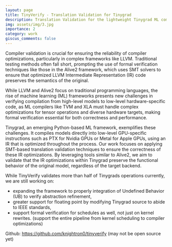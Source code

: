 ```yaml
---
layout: page
title: TinyVerify - Translation Validation for Tinygrad
description: Translation Validation for the lightweight Tinygrad ML compiler
img: assets/img/3.jpg
importance: 2
category: work
giscus_comments: false
---
```


Compiler validation is crucial for ensuring the reliability of compiler optimizations, particularly in complex frameworks like LLVM. Traditional testing methods often fall short, prompting the use of formal verification techniques like those in the Alive2 framework, which uses SMT solvers to ensure that optimized LLVM Intermediate Representation (IR) code preserves the semantics of the original.

While LLVM and Alive2 focus on traditional programming languages, the rise of machine learning (ML) frameworks presents new challenges in verifying compilation from high-level models to low-level hardware-specific code, as ML compilers like TVM and XLA must handle complex optimizations for tensor operations and diverse hardware targets, making formal verification essential for both correctness and performance.

Tinygrad, an emerging Python-based ML framework, exemplifies these challenges. It compiles models directly into low-level GPU-specific instructions such as PTX for Nvidia GPUs or Metal for Apple GPUs, using an IR that is optimized throughout the process. Our work focuses on applying SMT-based translation validation techniques to ensure the correctness of these IR optimizations. By leveraging tools similar to Alive2, we aim to validate that the IR optimizations within Tinygrad preserve the functional behavior of the original model, regardless of the target backend.

While TinyVerify validates more than half of Tinygrads operations currently, we are still working on:

- expanding the framework to properly integration of Undefined Behavior (UB) to verify abstraction refinement,
- greater support for floating point by modifying Tinygrad source to abide to IEEE standards,
- support formal verification for schedules as well, not just on kernel rewrites. (support the entire pipeline from kernel scheduling to compiler optimizations)

Github: https://github.com/knightron0/tinyverify (may not be open source yet)
